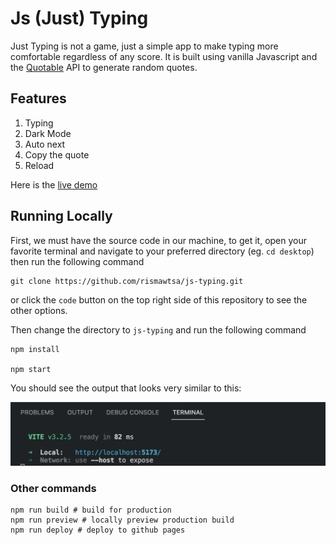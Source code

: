 # Js (Just) Typing

Just Typing is not a game, just a simple app to make typing more comfortable regardless of any score. It is built using vanilla Javascript and the [Quotable](https://github.com/lukePeavey/quotable) API to generate random quotes.

## Features

1. Typing
2. Dark Mode
3. Auto next
4. Copy the quote
5. Reload

Here is the [live demo](https://rismawtsa.github.io/js-typing/)

## Running Locally

First, we must have the source code in our machine, to get it, open your favorite terminal and navigate to your preferred directory (eg. `cd desktop`) then run the following command

```
git clone https://github.com/rismawtsa/js-typing.git
```

or click the `code` button on the top right side of this repository to see the other options.

Then change the directory to `js-typing` and run the following command

```
npm install

npm start
```

You should see the output that looks very similar to this:

![](/images/running%20app%20on%20terminal.png)

### Other commands

```
npm run build # build for production
npm run preview # locally preview production build
npm run deploy # deploy to github pages
```
